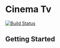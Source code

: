 # Cinema Tv

[![Build Status](https://travis-ci.com/AndreaRov/Cinema-and-Tv.svg?branch=master)](https://travis-ci.com/AndreaRov/Cinema-and-Tv)

## Getting Started



